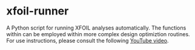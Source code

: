 # xfoil-runner
A Python script for running XFOIL analyses automatically. The functions within can be employed within more complex design optimiztion routines. For use instructions, please consult the following [YouTube video](https://www.youtube.com/watch?v=zGZin_PPLdc&t=4s).
